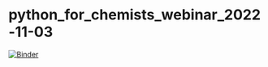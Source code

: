 # python_for_chemists_webinar_2022-11-03

[![Binder](https://mybinder.org/badge_logo.svg)](https://mybinder.org/v2/gh/TanemuraKiyoto/python_for_chemists_webinar_2022-11-03/HEAD?filepath=Python4Chemists_webinar.ipynb)
